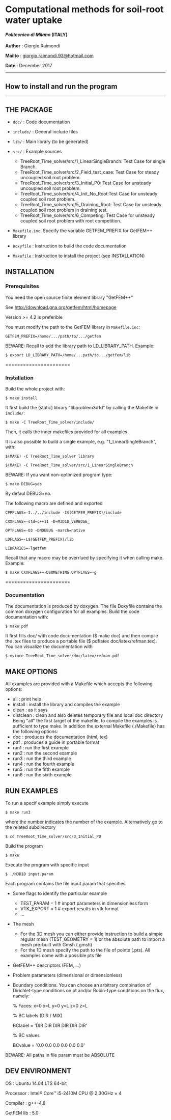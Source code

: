 # Computational methods for soil-root water uptake
#### *Politecnico di Milano* (ITALY)

**Author** : Giorgio Raimondi

**Mailto** : <giorgio.raimondi.93@hotmail.com>

**Date**   : December 2017

-------------------------------------------------------
## How to install and run the program
-------------------------------------------------------
## THE PACKAGE
- `doc/`     : Code documentation

- `include/` : General include files

- `lib/`     : Main library (to be generated)

- `src/`     : Example sources
	- TreeRoot_Time_solver/src/1_LinearSingleBranch: Test Case for single Branch.
	- TreeRoot_Time_solver/src/2_Field_test_case: Test Case for steady uncoupled soil root problem.
	- TreeRoot_Time_solver/src/3_Initial_P0: Test Case for unsteady uncoupled soil root problem.
	- TreeRoot_Time_solver/src/4_Init_No_Root:Test Case for unsteady coupled soil root problem.
	- TreeRoot_Time_solver/src/5_Draining_Root: Test Case for unsteady coupled soil root problem in draining test.
	- TreeRoot_Time_solver/src/6_Competing: Test Case for unsteady coupled soil root problem with root competition.

- `Makefile.inc`: Specify the variable GETFEM_PREFIX for GetFEM++ library

- `Doxyfile` : Instruction to build the code documentation

- `Makefile` : Instruction to install the project (see INSTALLATION)

## INSTALLATION
### Prerequisites

You need the open source finite element library "GetFEM++"

See <http://download.gna.org/getfem/html/homepage>

Version >= 4.2 is preferible

You must modify the path to the GetFEM library in `Makefile.inc`:
``` 
GETFEM_PREFIX=/home/.../path/to/.../getfem
``` 

BEWARE: 
Recall to add the library path to LD_LIBRARY_PATH. Example:
```
$ export LD_LIBRARY_PATH=/home/...path/to.../getfem/lib
```

======================

### Installation
Build the whole project with:
``` 
$ make install
``` 
It first build the (static) library "libproblem3d1d" by calling
the Makefile in `include/`:
``` 
$ make -C TreeRoot_Time_solver/include/
``` 
Then, it calls the inner makefiles provided for all examples.

It is also possible to build a single example, e.g. "1_LinearSingleBranch", with:
``` 
$(MAKE) -C TreeRoot_Time_solver library

$(MAKE) -C TreeRoot_Time_solver/src/1_LinearSingleBranch
``` 

BEWARE: 
If you want non-optimized program type:
``` 
$ make DEBUG=yes 
``` 
By defaul DEBUG=no.

The following macro are defined and exported
``` 
CPPFLAGS=-I../../include -I$(GETFEM_PREFIX)/include

CXXFLAGS=-std=c++11 -D=M3D1D_VERBOSE_

OPTFLAGS=-O3 -DNDEBUG -march=native

LDFLAGS=-L$(GETFEM_PREFIX)/lib

LIBRARIES=-lgetfem
``` 
Recall that any macro may be overrlued by specifying it when calling 
make. Example: 
``` 
$ make CXXFLAGS+=-DSOMETHING OPTFLAGS=-g
``` 

======================

### Documentation
The documentation is produced by doxygen. The file Doxyfile contains 
the common doxygen configuration for all examples.
Build the code documentation with:
``` 
$ make pdf
``` 
It first fills doc/ with code documentation ($ make doc) and then compile
the .tex files to produce a portable file ($ pdflatex doc/latex/refman.tex).
You can visualize the documentation with
``` 
$ evince TreeRoot_Time_solver/doc/latex/refman.pdf
``` 

## MAKE OPTIONS
All examples are provided with a Makefile which accepts the following
options:
-  all       : print help
-  install   : install the library and compiles the example
-  clean     : as it says
-  distclean : clean and also deletes temporary file and local doc directory
Being "all" the first target of the makefile, to compile the examples is
sufficient to type make. 
In addition the external Makefile (./Makefile) has the following options:
-  doc       : produces the documentation (html, tex)
-  pdf       : produces a guide in portable format
-  run1      : run the first example
-  run2      : run the second example
-  run3      : run the third example
-  run4      : run the fourth example
-  run5      : run the fifth example
-  run6      : run the sixth example

## RUN EXAMPLES
To run a specif example simply execute
``` 
$ make run3
``` 
where the number indicates the number of the example.
Alternatively go to the related subdirectory
``` 
$ cd TreeRoot_Time_solver/src/3_Initial_P0
``` 
Build the program
``` 
$ make
``` 
Execute the program with specific input
``` 
$ ./M3D1D input.param
``` 
Each program contains the file input.param that specifies 

- Some flags to identify the particular example
  -  TEST_PARAM = 1  # import parameters in dimensionless form
  -  VTK_EXPORT = 1  # export results in vtk format
  -  ...

- The mesh
  - For the 3D mesh you can either provide instruction to build a simple
  regular mesh (TEST_GEOMETRY = 1) or the absolute path to import a mesh
  pre-built with Gmsh (.gmsh)
  - For the 1D mesh specify the path to the file of points (.pts). All
  examples come with a possible pts file

- GetFEM++ descriptors (FEM, ...)

- Problem parameters (dimensional or dimensionless)

- Boundary conditions. You can choose an arbitrary combination of
  Dirichlet-type conditions on pt and/or Robin-type conditions
  on the flux, namely:

  % Faces:   x=0  x=L  y=0  y=L  z=0  z=L

  % BC labels (DIR / MIX)

  BClabel = 'DIR  DIR  DIR  DIR  DIR  DIR'

  % BC values

  BCvalue = '0.0  0.0  0.0  0.0  0.0  0.0'
  
  
BEWARE: All paths in file param must be ABSOLUTE

##  DEV ENVIRONMENT
OS         : Ubuntu 14.04 LTS 64-bit

Processor  : Intel® Core™ i5-2410M CPU @ 2.30GHz × 4 

Compiler   : g++-4.8

GetFEM lib : 5.0


